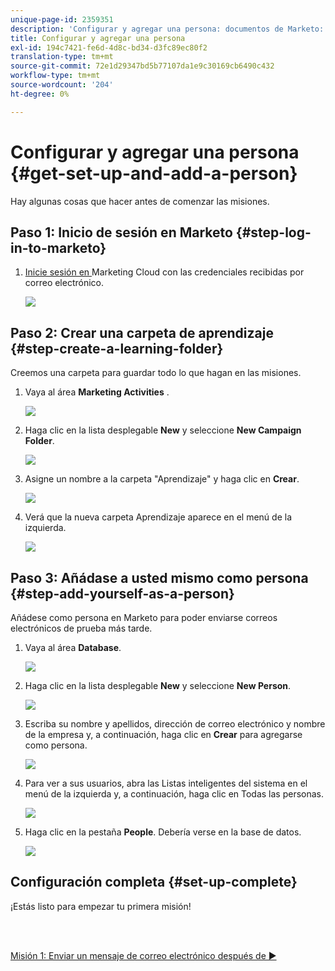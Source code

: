 ```yaml
---
unique-page-id: 2359351
description: 'Configurar y agregar una persona: documentos de Marketo: documentación del producto'
title: Configurar y agregar una persona
exl-id: 194c7421-fe6d-4d8c-bd34-d3fc89ec80f2
translation-type: tm+mt
source-git-commit: 72e1d29347bd5b77107da1e9c30169cb6490c432
workflow-type: tm+mt
source-wordcount: '204'
ht-degree: 0%

---
```


# Configurar y agregar una persona {#get-set-up-and-add-a-person}

Hay algunas cosas que hacer antes de comenzar las misiones.

## Paso 1: Inicio de sesión en Marketo {#step-log-in-to-marketo}

1. [Inicie sesión en ](https://app.marketo.com) Marketing Cloud con las credenciales recibidas por correo electrónico.

   ![](assets/one.png)

## Paso 2: Crear una carpeta de aprendizaje {#step-create-a-learning-folder}

Creemos una carpeta para guardar todo lo que hagan en las misiones.

1. Vaya al área **Marketing Activities** .

   ![](assets/two.png)

1. Haga clic en la lista desplegable **New** y seleccione **New Campaign Folder**.

   ![](assets/image2014-9-24-10-3a53-3a38.png)

1. Asigne un nombre a la carpeta &quot;Aprendizaje&quot; y haga clic en **Crear**.

   ![](assets/image2014-9-24-10-3a53-3a55.png)

1. Verá que la nueva carpeta Aprendizaje aparece en el menú de la izquierda.

   ![](assets/image2014-9-24-10-3a54-3a9.png)

## Paso 3: Añádase a usted mismo como persona {#step-add-yourself-as-a-person}

Añádese como persona en Marketo para poder enviarse correos electrónicos de prueba más tarde.

1. Vaya al área **Database**.

   ![](assets/db.png)

1. Haga clic en la lista desplegable **New** y seleccione **New Person**.

   ![](assets/seven.png)

1. Escriba su nombre y apellidos, dirección de correo electrónico y nombre de la empresa y, a continuación, haga clic en **Crear** para agregarse como persona.

   ![](assets/eight.png)

1. Para ver a sus usuarios, abra las Listas inteligentes del sistema en el menú de la izquierda y, a continuación, haga clic en Todas las personas.

   ![](assets/nine.png)

1. Haga clic en la pestaña **People**. Debería verse en la base de datos.

   ![](assets/ten.png)

## Configuración completa {#set-up-complete}

¡Estás listo para empezar tu primera misión!

<br> 

[Misión 1: Enviar un mensaje de correo electrónico después de ►](/help/marketo/getting-started/quick-wins/send-an-email.md)
